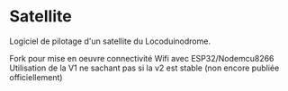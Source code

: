 # Satellite
Logiciel de pilotage d'un satellite du Locoduinodrome.

Fork pour mise en oeuvre connectivité Wifi avec ESP32/Nodemcu8266
Utilisation de la V1 ne sachant pas si la v2 est stable (non encore publiée officiellement)
